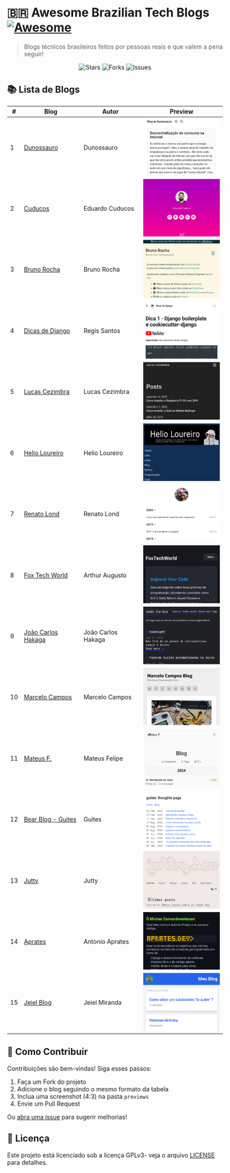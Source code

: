 # 🇧🇷 Awesome Brazilian Tech Blogs [![Awesome](https://awesome.re/badge.svg)](https://awesome.re)

> Blogs técnicos brasileiros feitos por pessoas reais e que valem a pena seguir!

<div align="center">
  <img src="https://img.shields.io/github/stars/seuusuario/awesome-brazilian-tech-blogs?style=for-the-badge" alt="Stars">
  <img src="https://img.shields.io/github/forks/seuusuario/awesome-brazilian-tech-blogs?style=for-the-badge" alt="Forks">
  <img src="https://img.shields.io/github/issues/seuusuario/awesome-brazilian-tech-blogs?style=for-the-badge" alt="Issues">
</div>

## 📚 Lista de Blogs

| # | Blog | Autor | Preview |
|---|------|-------|---------|
| 1 | [Dunossauro](https://blog.dunossauro.com/) | Dunossauro | <img src="previews/preview-1.png" alt="Dunossauro" width="200"> |
| 2 | [Cuducos](https://cuducos.me/blog/) | Eduardo Cuducos | <img src="previews/preview-2.png" alt="Cuducos" width="200"> |
| 3 | [Bruno Rocha](https://rochacbruno.com/) | Bruno Rocha | <img src="previews/preview-3.png" alt="Bruno Rocha" width="200"> |
| 4 | [Dicas de Django](https://www.dicas-de-django.com.br/) | Regis Santos | <img src="previews/preview-4.png" alt="Regis Santos" width="200"> |
| 5 | [Lucas Cezimbra](https://cezimbra.me/posts) | Lucas Cezimbra | <img src="previews/preview-5.png" alt="Lucas Cezimbra" width="200"> |
| 6 | [Helio Loureiro](https://helio.loureiro.eng.br/) | Helio Loureiro | <img src="previews/preview-6.png" alt="Helio Loureiro" width="200"> |
| 7 | [Renato Lond](https://lond.com.br/) | Renato Lond | <img src="previews/preview-7.png" alt="Renato Lond" width="200"> |
| 8 | [Fox Tech World](https://foxtechworld.github.io/) | Arthur Augusto | <img src="previews/preview-8.png" alt="Fox Tech World" width="200"> |
| 9 | [João Carlos Hakaga](https://weblog.hagaka.me/) | João Carlos Hakaga | <img src="previews/preview-9.png" alt="João Carlos Hakaga" width="200"> |
| 10 | [Marcelo Campos](https://marcelocampos.cc/) | Marcelo Campos | <img src="previews/preview-10.png" alt="Marcelo Campos" width="200"> |
| 11 | [Mateus F.](https://mateusf.com/blog) | Mateus Felipe | <img src="previews/preview-11.png" alt="Mateus F." width="200"> |
| 12 | [Bear Blog - Guites](https://guites.bearblog.dev/blog/) | Guites | <img src="previews/preview-12.png" alt="Guites" width="200"> |
| 13 | [Jutty](https://blog.jutty.dev/pt/) | Jutty | <img src="previews/preview-13.png" alt="Jutty" width="200"> |
| 14 | [Aprates](https://aprates.dev/pt-br/) | Antonio Aprates | <img src="previews/preview-14.png" alt="Aprates" width="200"> |
| 15 | [Jeiel Blog](https://jeiel0rbit.github.io/jeiel-blog/) | Jeiel Miranda | <img src="previews/preview-15.png" alt="Jeiel Blog" width="200"> |

## 🤝 Como Contribuir

Contribuições são bem-vindas! Siga esses passos:

1. Faça um Fork do projeto
2. Adicione o blog seguindo o mesmo formato da tabela
3. Inclua uma screenshot (4:3) na pasta `previews`
4. Envie um Pull Request

Ou [abra uma issue](https://github.com/seuusuario/awesome-brazilian-tech-blogs/issues) para sugerir melhorias!

## 📜 Licença

Este projeto está licenciado sob a licença GPLv3- veja o arquivo [LICENSE](LICENSE) para detalhes.
